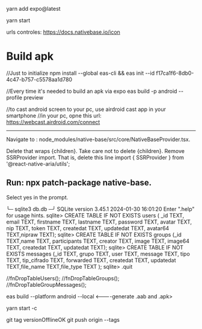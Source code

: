 yarn add expo@latest

yarn start

urls controles: https://docs.nativebase.io/icon

# Build apk

//Just to initialize
npm install --global eas-cli && eas init --id f17ca1f6-8db0-4c47-b757-c5578aa1d780

//Every time it's needed to build an apk via expo
eas build -p android --profile preview

//to cast android screen to your pc, use airdroid cast app in your smartphone
//in your pc, opne this url: https://webcast.airdroid.com/connect

---

Navigate to :
node_modules/native-base/src/core/NativeBaseProvider.tsx.

Delete that wraps {children}. Take care not to delete {children}.
Remove SSRProvider import. That is, delete this line import { SSRProvider } from '@react-native-aria/utils';

## Run: npx patch-package native-base.

Select yes in the prompt.

╰─ sqlite3 db.db ─╯
SQLite version 3.45.1 2024-01-30 16:01:20
Enter ".help" for usage hints.
sqlite> CREATE TABLE IF NOT EXISTS users ( \_id TEXT, email TEXT, firstname TEXT, lastname TEXT, password TEXT, avatar TEXT, nip TEXT, token TEXT, createdat TEXT, updatedat TEXT, avatar64 TEXT,nipraw TEXT);
sqlite> CREATE TABLE IF NOT EXISTS groups (\_id TEXT,name TEXT, participants TEXT, creator TEXT, image TEXT, image64 TEXT, createdat TEXT, updatedat TEXT);
sqlite> CREATE TABLE IF NOT EXISTS messages (\_id TEXT, grupo TEXT, user TEXT, message TEXT, tipo TEXT, tip_cifrado TEXT, forwarded TEXT, createdat TEXT, updatedat TEXT,file_name TEXT,file_type TEXT );
sqlite> .quit

//fnDropTableUsers();
//fnDropTableGroups();
//fnDropTableGroupMessages();

eas build --platform android --local <----generate .aab and .apk>

yarn start -c

git tag versionOfflineOK
git push origin --tags
